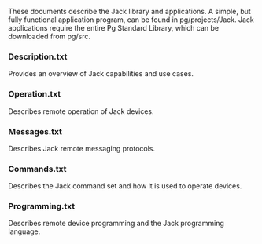 These documents describe the Jack library and applications. A simple, but fully functional application program, can be found in pg/projects/Jack. Jack 
applications require the entire Pg Standard Library, which can be downloaded from pg/src.

### Description.txt
Provides an overview of Jack capabilities and use cases.

### Operation.txt 
Describes remote operation of Jack devices.

### Messages.txt 
Describes Jack remote messaging protocols.

### Commands.txt 
Describes the Jack command set and how it is used to operate devices.

### Programming.txt 
Describes remote device programming and the Jack programming language.
